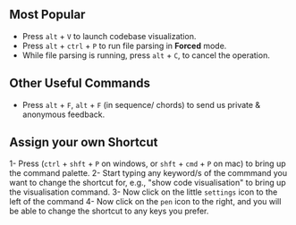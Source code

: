 ## Most Popular
- Press `alt` + `V` to launch codebase visualization.
- Press `alt` + `ctrl` + `P` to run file parsing in **Forced** mode.
- While file parsing is running, press `alt` + `C`, to cancel the operation.

## Other Useful Commands
- Press `alt` + `F`, `alt` + `F` (in sequence/ chords) to send us private & anonymous feedback.

## Assign your own Shortcut
1- Press (`ctrl` + `shft` + `P` on windows, or `shft` + `cmd` + `P` on mac) to bring up the command palette.
2- Start typing any keyword/s of the commmand you want to change the shortcut for, e.g., "show code visualisation" to bring up the visualisation command.
3- Now click on the little `settings` icon to the left of the command
4- Now click on the `pen` icon to the right, and you will be able to change the shortcut to any keys you prefer.

